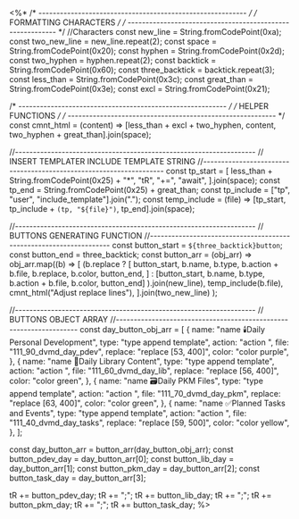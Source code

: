 <%*
/* ---------------------------------------------------------- */
/*                    FORMATTING CHARACTERS                   */
/* ---------------------------------------------------------- */
//Characters
const new_line = String.fromCodePoint(0xa);
const two_new_line = new_line.repeat(2);
const space = String.fromCodePoint(0x20);
const hyphen = String.fromCodePoint(0x2d);
const two_hyphen = hyphen.repeat(2);
const backtick = String.fromCodePoint(0x60);
const three_backtick = backtick.repeat(3);
const less_than = String.fromCodePoint(0x3c);
const great_than = String.fromCodePoint(0x3e);
const excl = String.fromCodePoint(0x21);

/* ---------------------------------------------------------- */
/*                      HELPER FUNCTIONS                      */
/* ---------------------------------------------------------- */
const cmnt_html = (content) =>
  [less_than + excl + two_hyphen, content, two_hyphen + great_than].join(space);

//-------------------------------------------------------------------
// INSERT TEMPLATER INCLUDE TEMPLATE STRING
//-------------------------------------------------------------------
const tp_start = [
  less_than + String.fromCodePoint(0x25) + "*",
  "tR",
  "+=",
  "await",
].join(space);
const tp_end = String.fromCodePoint(0x25) + great_than;
const tp_include = ["tp", "user", "include_template"].join(".");
const temp_include = (file) =>
  [tp_start, tp_include + `(tp, "${file}")`, tp_end].join(space);

//-------------------------------------------------------------------
// BUTTONS GENERATING FUNCTION
//-------------------------------------------------------------------
const button_start = `${three_backtick}button`;
const button_end = three_backtick;
const button_arr = (obj_arr) =>
  obj_arr.map((b) =>
    [
      (b.replace
        ? [
            button_start,
            b.name,
            b.type,
            b.action + b.file,
            b.replace,
            b.color,
            button_end,
          ]
        : [button_start, b.name, b.type, b.action + b.file, b.color, button_end]
      ).join(new_line),
      temp_include(b.file),
      cmnt_html("Adjust replace lines"),
    ].join(two_new_line)
  );

//-------------------------------------------------------------------
// BUTTONS OBJECT ARRAY
//-------------------------------------------------------------------
const day_button_obj_arr = [
  {
    name: "name 🕯️Daily Personal Development",
    type: "type append template",
    action: "action ",
    file: "111_90_dvmd_day_pdev",
    replace: "replace [53, 400]",
    color: "color purple",
  },
  {
    name: "name 🏫Daily Library Content",
    type: "type append template",
    action: "action ",
    file: "111_60_dvmd_day_lib",
    replace: "replace [56, 400]",
    color: "color green",
  },
  {
    name: "name 🗃️Daily PKM Files",
    type: "type append template",
    action: "action ",
    file: "111_70_dvmd_day_pkm",
    replace: "replace [63, 400]",
    color: "color green",
  },
  {
    name: "name ✅Planned Tasks and Events",
    type: "type append template",
    action: "action ",
    file: "111_40_dvmd_day_tasks",
    replace: "replace [59, 500]",
    color: "color yellow",
  },
];

const day_button_arr = button_arr(day_button_obj_arr);
const button_pdev_day = day_button_arr[0];
const button_lib_day = day_button_arr[1];
const button_pkm_day = day_button_arr[2];
const button_task_day = day_button_arr[3];

tR += button_pdev_day;
tR += ";";
tR += button_lib_day;
tR += ";";
tR += button_pkm_day;
tR += ";";
tR += button_task_day;
%>
